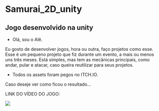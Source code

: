 # Samurai_2D_unity


## Jogo desenvolvido na unity

* Olá, sou o Alê. 

 Eu gosto de desenvolver jogos, hora ou outra, faço projetos como esse. Esse é um pequeno projeto que fiz durante um evento, a mais ou menos uns três meses. Está simples, mas tem as mecânicas principais, como andar, pular e atacar, caso queira reutilizar para seus projetos.

- Todos os assets foram pegos no ITCH.IO. 

Caso deseje ver como ficou o resultado...


LINK DO VÍDEO DO JOGO:

[![](http://img.youtube.com/vi/NBxiEyefUBU/0.jpg)](http://www.youtube.com/watch?v=NBxiEyefUBU "")
